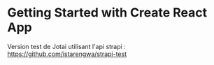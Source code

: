 # Getting Started with Create React App

Version test de Jotai utilisant l'api strapi : https://github.com/istarengwa/strapi-test
